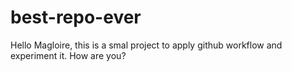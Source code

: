 # best-repo-ever
Hello Magloire,
this is a smal project to apply github workflow and experiment it.
How are you?
